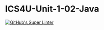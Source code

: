 # ICS4U-Unit-1-02-Java

[![GitHub's Super Linter](https://github.com/Myles-Trump/ICS4U-Unit-1-02-Java/workflows/GitHub's%20Super%20Linter/badge.svg)](https://github.com/Myles-Trump/ICS4U-Unit-1-02-Java/actions)
